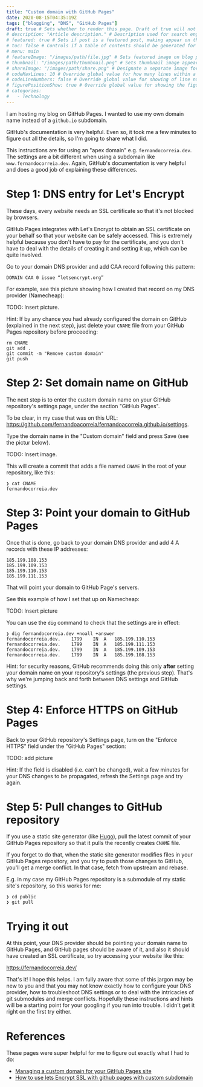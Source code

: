 ```yaml
---
title: "Custom domain with GitHub Pages"
date: 2020-08-15T04:35:19Z
tags: ["blogging", "DNS", "GitHub Pages"]
draft: true # Sets whether to render this page. Draft of true will not be rendered.
# description: "Article description." # Description used for search engine.
# featured: true # Sets if post is a featured post, making appear on the home page side bar.
# toc: false # Controls if a table of contents should be generated for first-level links automatically.
# menu: main
# featureImage: "/images/path/file.jpg" # Sets featured image on blog post.
# thumbnail: "/images/path/thumbnail.png" # Sets thumbnail image appearing inside card on homepage.
# shareImage: "/images/path/share.png" # Designate a separate image for social media sharing.
# codeMaxLines: 10 # Override global value for how many lines within a code block before auto-collapsing.
# codeLineNumbers: false # Override global value for showing of line numbers within code block.
# figurePositionShow: true # Override global value for showing the figure label.
# categories:
#   - Technology
---
```


I am hosting my blog on GitHub Pages. I wanted to use my own domain name instead of a `github.io` subdomain.

GitHub's documentation is very helpful. Even so, it took me a few minutes to figure out all the details, so I'm going to
share what I did.

This instructions are for using an "apex domain" e.g. `fernandocorreia.dev`. The settings are a bit different when
using a subdomain like `www.fernandocorreia.dev`. Again, GitHub's documentation is very helpful and does a good job of
explaining these differences.

# Step 1: DNS entry for Let's Encrypt

These days, every website needs an SSL certificate so that it's not blocked by browsers.

GitHub Pages integrates with Let's Encrypt to obtain an SSL certificate on your behalf so that your website can be safely accessed.
This is extremely helpful because you don't have to pay for the certificate, and you don't have to deal with the details
of creating it and setting it up, which can be quite involved.

Go to your domain DNS provider and add CAA record following this pattern:

```
DOMAIN CAA 0 issue “letsencrypt.org”
```

For example, see this picture showing how I created that record on my DNS provider (Namecheap):

TODO: Insert picture.

Hint: If by any chance you had already configured the domain on GitHub (explained in the next step), just delete your `CNAME` file from your GitHub
Pages repository before proceeding:

```
rm CNAME
git add .
git commit -m "Remove custom domain"
git push
```

# Step 2: Set domain name on GitHub

The next step is to enter the custom domain name on your GitHub repository's settings page, under the section "GitHub
Pages".

To be clear, in my case that was on this URL: https://github.com/fernandoacorreia/fernandoacorreia.github.io/settings.

Type the domain name in the "Custom domain" field and press Save (see the pictur below).

TODO: Insert image.

This will create a commit that adds a file named `CNAME` in the root of your repository, like this:

```
❯ cat CNAME
fernandocorreia.dev
```

# Step 3: Point your domain to GitHub Pages

Once that is done, go back to your domain DNS provider and add 4 A records with these IP addresses:

```
185.199.108.153
185.199.109.153
185.199.110.153
185.199.111.153
```

That will point your domain to GitHub Page's servers.

See this example of how I set that up on Namecheap:

TODO: Insert picture

You can use the `dig` command to check that the settings are in effect:

```
❯ dig fernandocorreia.dev +noall +answer
fernandocorreia.dev.	1799	IN	A	185.199.110.153
fernandocorreia.dev.	1799	IN	A	185.199.111.153
fernandocorreia.dev.	1799	IN	A	185.199.109.153
fernandocorreia.dev.	1799	IN	A	185.199.108.153
```

Hint: for security reasons, GitHub recommends doing this only **after** setting your domain name on your repository's
settings (the previous step). That's why we're jumping back and forth between DNS settings and GitHub settings.

# Step 4: Enforce HTTPS on GitHub Pages

Back to your GitHub repository's Settings page, turn on the "Enforce HTTPS" field under the "GitHub Pages" section:

TODO: add picture

Hint: If the field is disabled (i.e. can't be changed), wait a few minutes for your DNS changes to be propagated,
refresh the Settings page and try again.

# Step 5: Pull changes to GitHub repository

If you use a static site generator (like [Hugo](https://gohugo.io/)), pull the latest commit of your GitHub Pages
repository so that it pulls the recently creates `CNAME` file.

If you forget to do that, when the static site generator modifies files in your GitHub Pages repository, and you try to
push those changes to GitHub, you'll get a merge conflict. In that case, fetch from upstream and rebase.

E.g. in my case my GitHub Pages repository is a submodule of my static site's repository, so this works for me:

```
❯ cd public
❯ git pull
```

# Trying it out

At this point, your DNS provider should be pointing your domain name to GitHub Pages, and GitHub pages should be aware
of it, and also it should have created an SSL certificate, so try accessing your website like this:

https://fernandocorreia.dev/

That's it! I hope this helps. I am fully aware that some of this jargon may be new to you and that you may not know
exactly how to configure your DNS provider, how to troubleshoot DNS settings or to deal with the intricacies of git
submodules and merge conflicts. Hopefully these instructions and hints will be a starting point for your googling if you
run into trouble. I didn't get it right on the first try either.

# References

These pages were super helpful for me to figure out exactly what I had to do:

- [Managing a custom domain for your GitHub Pages site](https://docs.github.com/en/github/working-with-github-pages/managing-a-custom-domain-for-your-github-pages-site)
- [How to use lets Encrypt SSL with github pages with custom subdomain](http://localhost:1313/posts/github-pages-custom-domain/)
